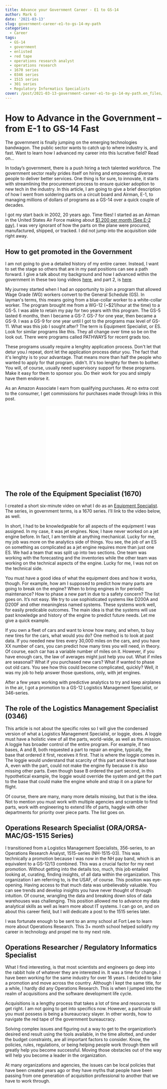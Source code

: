 ```yaml
---
title: Advance your Government Career - E1 to GS-14
author: Mark G
date: '2021-03-13'
slug: government-career-e1-to-gs-14-my-path
categories:
  - Career
tags:
  - GS-14
  - government
  - enlisted
  - red tape
  - operations research analyst
  - operations research
  - 1670 series
  - 0346 series
  - 1515 series
  - 301 series
  - Regulatory Informatics Specialists
cover: /post/2021-03-13-government-career-e1-to-gs-14-my-path.en_files/Mark Gingrass Government Photo Retirement.jpg
---
```


# How to Advance in the Government – from E-1 to GS-14 Fast
 
<p id="border_blue">The government is finally jumping on the emerging technologies bandwagon. The public sector wants to catch up to where industry is, and fast. Want to learn how I advanced my career into this lucrative field? Read on...</p>

In today’s government, there is a push hiring a tech talented workforce. The government sector really prides itself on hiring and empowering diverse people to deliver better services. One thing is for sure, to innovate, it starts with streamlining the procurement process to ensure quicker adoption to new tech in the industry. In this article, I am going to give a brief description of how I went from soldering parts on a circuit board and Airman, E-1, to managing millions of dollars of programs as a GS-14 over a quick couple of decades. 

I got my start back in 2002, 20 years ago. Time flies! I started as an Airman in the United States Air Force making about [$1,200 per month (See E-2 pay)](https://www.navycs.com/charts/2002-military-pay-chart.html). I was very ignorant of how the parts on the plane were procured, manufactured, shipped, or tracked. I did not jump into the acquisition side right away.

## How to get promoted in the Government

I am not going to give a detailed history of my entire career. Instead, I want to set the stage so others that are in my past positions can see a path forward. I give a talk about my background and how I advanced within the government in these two long videos [here](https://youtu.be/ie2GsudUs38), and part 2, is [here](https://youtu.be/psiBi98xHa0).  

My journey started when I had an opportunity to join a program that allowed Wage Grade (WG) workers convert to the General Schedule (GS). In layman's terms, this means going from a blue-collar worker to a white-collar worker. The program brought me from a WG-12 (~$21/hour at the time) to a GS-5. I was able to retain my pay for two years with this program. The GS-5 lasted 6 months, then I became a GS-7. GS-7 for one year, then became a GS-9. I was a GS-9 for one year until I got to the programs max level of GS-11. What was this job I sought after? The term is Equipment Specialist, or ES. Look for similar programs like this. They all change over time so be on the look out. There were programs called PATHWAYS for recent grads too.

These programs usually require a lenghty application process. Don't let that detur you.I repeat, dont let the application process detur you. The fact that it's lenghty is to your advantage. That means more than half the people who wanted to apply for that program, didn't. It's too lenghty for them to bother. You will, of course, usually need supervisory support for these programs. Make it easy for them to sponsor you. Do their work for you and simply have them endorse it. 

<p id="border_1">As an Amazon Associate I earn from qualifying purchases. At no extra cost to the consumer, I get commissions for purchases made through links in this post.</p>

<p align="center"><iframe style="width:120px;height:240px;" marginwidth="0" marginheight="0" scrolling="no" frameborder="0" src="//ws-na.amazon-adsystem.com/widgets/q?ServiceVersion=20070822&OneJS=1&Operation=GetAdHtml&MarketPlace=US&source=ac&ref=qf_sp_asin_til&ad_type=product_link&tracking_id=hatro-20&marketplace=amazon&amp;region=US&placement=0814410995&asins=0814410995&linkId=21bc2361cba5cee37f79d6fb868d6bcc&show_border=true&link_opens_in_new_window=true&price_color=333333&title_color=0066c0&bg_color=ffffff">
    </iframe><iframe style="width:120px;height:240px;" marginwidth="0" marginheight="0" scrolling="no" frameborder="0" src="//ws-na.amazon-adsystem.com/widgets/q?ServiceVersion=20070822&OneJS=1&Operation=GetAdHtml&MarketPlace=US&source=ac&ref=qf_sp_asin_til&ad_type=product_link&tracking_id=hatro-20&marketplace=amazon&amp;region=US&placement=0982322232&asins=0982322232&linkId=accf1244d797f4766922233a79875c1a&show_border=true&link_opens_in_new_window=true&price_color=333333&title_color=0066c0&bg_color=ffffff">
    </iframe></p>

## The role of the Equipment Specialist (1670) 

I created a short six-minute video on what I do as an [Equipment Specialist](https://youtu.be/z7bCiDDRE38). The series, in government terms, is a 1670 series. I’ll link to the video below, as well.  

In short, I had to be knowledgeable for all aspects of the equipment I was assigned. In my case, it was jet engines. Now, I have never worked on a jet engine before. In fact, I am terrible at anything mechanical. Lucky for me, my job was more on the analytics side of things. You see, the job of an ES on something as complicated as a jet engine requires more than just one ES. We had a team that was split up into two sections. One team was working with the forecasting and the inventories while the other team was working on the technical aspects of the engine. Lucky for me, I was not on the technical side.  

You must have a good idea of what the equipment does and how it works, though. For example, how am I supposed to predict how many parts are going to break on the engine? When to bring engines in for periodic maintenance? How to phase a new part in due to a safety concern? The list goes on. It’s not easy. We try to use sophisticated systems like D200A and D200F and other meaningless named systems. These systems work well, for easily predicable outcomes. The main idea is that the systems will use past knowledge and history of the engine to predict future needs. Let me give a quick example.  

If you own a fleet of cars and want to know how many, and when, to buy new tires for the cars, what would you do? One method is to look at past data. If you needed new tires every 30,000 miles on the cars, and you have XX number of cars, you can predict how many tires you will need, in theory. Of course, each car has a variable number of miles on it. However, if you have enough cars, the law of averages might just help you out. What if miles are seasonal? What if you purchased new cars? What if wanted to phase out old cars. You see how this could become complicated, quickly? Well, it was my job to help answer those questions, only, with jet engines.  

After a few years working with predictive analytics to try and keep airplanes in the air, I got a promotion to a GS-12 Logistics Management Specialist, or 346-series.  

## The role of the Logistics Management Specialist (0346) 

This article is not about the specific roles so I will give the condensed version of what a Logistics Management Specialist, or loggie, does. A loggie must have a holistic view of all the parts, world-wide, as well as the mission. A loggie has broader control of the entire program. For example, if two bases, A and B, both requested a part to repair an engine, typically, the base that ordered it first, receives it first. That is where the loggie comes in. The loggie would understand that scarcity of this part and know that base A, even with the part, could not make the engine fly because it is also missing other parts. Even though base B ordered the part second, in this hypothetical example, the loggie would override the system and get the part to the base that could make the engine whole and strap it on a plane for flight.  

Of course, there are many, many more details missing, but that is the idea. Not to mention you must work with multiple agencies and scramble to find parts, work with engineering to extend life of parts, haggle with other departments for priority over piece parts. The list goes on. 

## Operations Research Specialist (ORA/ORSA-MAC/GS-1515 Series) 

I transitioned from a Logistics Management Specialists, 356-series, to an Operations Research Analyst, 1515-series (NH-1515-03). This was technically a promotion because I was now in the NH pay band, which is an equivalent to a GS-12/13 combined. This was a crucial factor for my next promotion. Without getting into the details too, much, this job entailed looking at, curating, finding insights, of all data within the organization. This organization I am referring to, is the USAF, of course. This position was eye-opening. Having access to that much data was unbelievably valuable. You can see trends and develop insights you have never thought of through intuition. Of course, wrangling the data and breaking down silos of data warehouses was challenging. This position allowed me to advance my data analytical skills as well as learn more about IT systems. I can go on, and on about this career field, but I will dedicate a post to the 1515 series later.  

I was fortunate enough to be sent to an army school at Fort Lee to learn more about Operations Research. This 3+ month school helped solidify my career in technology and propel me to my next role.  

## Operations Researcher / Regulatory Informatics Specialist 

What I find interesting, is that most scientists and engineers go deep into the rabbit hole of whatever they are interested in. It was a time for change. I have been working for the same industry for over 16 years. I decided to take a promotion and move across the country. Although I kept the same title, for a while, I hardly did any Operations Research. This is when I jumped into the realm of acquisitions and the software development life cycle.  

Acquisitions is a lengthy process that takes a lot of time and resources to get right. I am not going to get into specifics now. However, a particular skill you must possess is being a bureaucracy slayer. In other words, how to navigate the red tape of the government bureaucracy. 

Solving complex issues and figuring out a way to get to the organization’s desired end result using the tools available, in the time allotted, and under the budget constraints, are all important factors to consider. Know, the policies, rules, regulations, or being helping people work through them will greatly help you become successful. Moving those obstacles out of the way will help you become a leader in the organization. 

At many organizations and agencies, the issues can be local policies that have been created years ago or they have myths that people have been passing from one generation of acquisition professional to another that we have to work through. 
